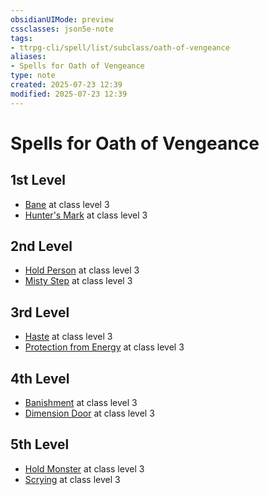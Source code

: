 ```yaml
---
obsidianUIMode: preview
cssclasses: json5e-note
tags:
- ttrpg-cli/spell/list/subclass/oath-of-vengeance
aliases:
- Spells for Oath of Vengeance
type: note
created: 2025-07-23 12:39
modified: 2025-07-23 12:39
---
```

# Spells for Oath of Vengeance

## 1st Level

- [Bane](/03_Mechanics/CLI/spells/bane-xphb.md "XPHB") at class level 3
- [Hunter's Mark](/03_Mechanics/CLI/spells/hunters-mark-xphb.md "XPHB") at class level 3

## 2nd Level

- [Hold Person](/03_Mechanics/CLI/spells/hold-person-xphb.md "XPHB") at class level 3
- [Misty Step](/03_Mechanics/CLI/spells/misty-step-xphb.md "XPHB") at class level 3

## 3rd Level

- [Haste](/03_Mechanics/CLI/spells/haste-xphb.md "XPHB") at class level 3
- [Protection from Energy](/03_Mechanics/CLI/spells/protection-from-energy-xphb.md "XPHB") at class level 3

## 4th Level

- [Banishment](/03_Mechanics/CLI/spells/banishment-xphb.md "XPHB") at class level 3
- [Dimension Door](/03_Mechanics/CLI/spells/dimension-door-xphb.md "XPHB") at class level 3

## 5th Level

- [Hold Monster](/03_Mechanics/CLI/spells/hold-monster-xphb.md "XPHB") at class level 3
- [Scrying](/03_Mechanics/CLI/spells/scrying-xphb.md "XPHB") at class level 3